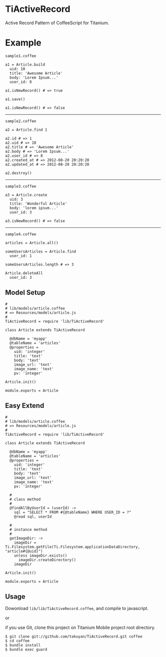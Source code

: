 # TiActiveRecord

Active Record Pattern of CoffeeScript for Titanium.

# Example

`sample1.coffee`

    a1 = Article.build
      uid: 10
      title: 'Awesome Article'
      body: 'Lorem Ipsum...'
      user_id: 8

    a1.isNewRecord() # => true

    a1.save()

    a1.isNewRecord() # => false

***

`sample2.coffee`

    a2 = Article.find 1

    a2.id # => 1
    a2.uid # => 10
    a2.title # => 'Awesome Article'
    a2.body # => 'Lorem Ipsum...'
    a2.user_id # => 8
    a2.created_at # => 2012-08-20 20:20:20
    a2.updated_at # => 2012-08-20 20:20:20

    a2.destroy()

***

`sample3.coffee`

    a3 = Article.create
      uid: 3
      title: 'Wonderful Article'
      body: 'lorem ipsum...'
      user_id: 3

    a3.isNewRecord() # => false

***

`sample4.coffee`

    articles = Article.all()

    someUsersArticles = Article.find
      user_id: 1

    someUsersArticles.length # => 3

    Article.deleteAll
      user_id: 3

## Model Setup

    #
    # lib/models/article.coffee
    # => Resources/models/article.js
    #
    TiActiveRecord = require 'lib/TiActiveRecord'

    class Article extends TiActiveRecord

      @dbName = 'myapp'
      @tableName = 'articles'
      @properties =
        uid: 'integer'
        title: 'text'
        body: 'text'
        image_url: 'text'
        image_name: 'text'
        pv: 'integer'

    Article.init()

    module.exports = Article

## Easy Extend

    #
    # lib/models/article.coffee
    # => Resources/models/article.js
    #
    TiActiveRecord = require 'lib/TiActiveRecord'

    class Article extends TiActiveRecord

      @dbName = 'myapp'
      @tableName = 'articles'
      @properties =
        uid: 'integer'
        title: 'text'
        body: 'text'
        image_url: 'text'
        image_name: 'text'
        pv: 'integer'

      #
      # class method
      #
      @findAllByUserId = (userId) ->
        sql = "SELECT * FROM #{@tableName} WHERE USER_ID = ?"
        @read sql, userId

      #
      # instance method
      #
      getImageDir: ->
        imageDir = Ti.Filesystem.getFile(Ti.Filesystem.applicationDataDirectory, "article#{@uid}")
        unless imageDir.exists()
          imageDir.createDirectory()
        imageDir

    Article.init()

    module.exports = Article

## Usage

Dowonload `lib/lib/TiActiveRecord.coffee`,  and compile to javascript.

or

if you use Git, clone this project on Titanium Mobile project root directory.

    $ git clone git://github.com/takuyan/TiActiveRecord.git coffee
    $ cd coffee
    $ bundle install
    $ bundle exec guard


